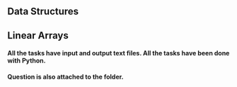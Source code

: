 <!DOCTYPE html>
<html>
<body>
<h2>Data Structures</h2>
<h2>Linear Arrays</h2>
<h4>All the tasks have input and output text files. All the tasks have been done with Python.</h4>
<h4>Question is also attached to the folder.</h4>
</body>
</html>


